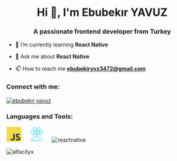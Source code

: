 <h1 align="center">Hi 👋, I'm Ebubekır YAVUZ</h1>
<h3 align="center">A passionate frontend developer from Turkey</h3>



- 🌱 I’m currently learning **React Native**

- 💬 Ask me about **React Native**

- 📫 How to reach me **ebubekiryvz3472@gmail.com**

<h3 align="left">Connect with me:</h3>
<p align="left">
<a href="https://www.linkedin.com/in/ebubek%C4%B1ryavuz/" target="blank"><img align="center" src="https://raw.githubusercontent.com/rahuldkjain/github-profile-readme-generator/master/src/images/icons/Social/linked-in-alt.svg" alt="ebubekır yavuz" height="30" width="40" /></a>
</p>

<h3 align="left">Languages and Tools:</h3>
<p align="left">
  <a href="https://developer.mozilla.org/en-US/docs/Web/JavaScript" target="_blank" rel="noreferrer" style="text-decoration: none; border: none; outline: none;">
    <img src="https://raw.githubusercontent.com/devicons/devicon/master/icons/javascript/javascript-original.svg" alt="javascript" width="40" height="40" style="border: none; outline: none;"/>
  </a>&nbsp;&nbsp;&nbsp;
  <a href="https://reactjs.org/" target="_blank" rel="noreferrer" style="text-decoration: none; border: none; outline: none;">
    <img src="https://raw.githubusercontent.com/devicons/devicon/master/icons/react/react-original-wordmark.svg" alt="react" width="40" height="40" style="border: none; outline: none;"/>
  </a>&nbsp;&nbsp;&nbsp;
  <a href="https://reactnative.dev/" target="_blank" rel="noreferrer" style="text-decoration: none; border: none; outline: none;">
    <img src="https://reactnative.dev/img/header_logo.svg" alt="reactnative" width="40" height="40" style="border: none; outline: none;"/>
  </a>
</p>



<p align="left"> <img src="https://komarev.com/ghpvc/?username=alfacityx&label=Profile%20views&color=0e75b6&style=flat" alt="alfacityx" /> </p>
